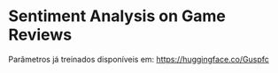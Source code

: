 # Sentiment Analysis on Game Reviews

Parâmetros já treinados disponíveis em: https://huggingface.co/Guspfc